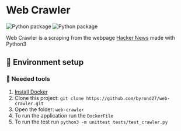 # Web Crawler

![Python package](https://github.com/byrond27/web-crawler/workflows/Python%20package/badge.svg?branch=master)
![Python package](https://github.com/byrond27/web-crawler/workflows/Python%20package/badge.svg?branch=develop)

Web Crawler is a scraping from the webpage [Hacker News](https://news.ycombinator.com/) made with Python3

## 🚀 Environment setup

### 🐳 Needed tools

1. [Install Docker](https://www.docker.com/get-started)
2. Clone this project: `git clone https://github.com/byrond27/web-crawler.git`
3. Open the folder: `web-crawler`
4. To run the application run the `DockerFile`
5. To run the test run `python3 -m unittest tests/test_crawler.py`